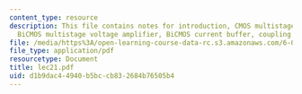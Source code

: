 ```yaml
---
content_type: resource
description: This file contains notes for introduction, CMOS multistage voltage amplifier,
  BiCMOS multistage voltage amplifier, BiCMOS current buffer, coupling amplifier stages.
file: /media/https%3A/open-learning-course-data-rc.s3.amazonaws.com/6-012-microelectronic-devices-and-circuits-fall-2005/d1b9dac44940b5bccb832684b76505b4_lec21.pdf
file_type: application/pdf
resourcetype: Document
title: lec21.pdf
uid: d1b9dac4-4940-b5bc-cb83-2684b76505b4
---
```

